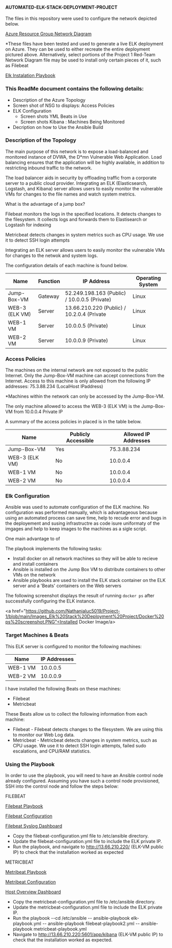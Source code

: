#### AUTOMATED-ELK-STACK-DEPLOYMENT-PROJECT

The files in this repository were used to configure the network depicted below.

<a href="https://github.com/Nathanialuc5019/Project-1/blob/main/Network%20security%20diagram%20-%20Azure%20Resource%20Group.pdf">Azure Resource Group Network Diagram</a>
  
*These files have been tested and used to generate a live ELK deployment on Azure. They can be used to either recreate the entire deployment pictured above. Alternatively, select portions of the Project 1 Red-Team Network Diagram file may be used to install only certain pieces of it, such as Filebeat

<a href="https://github.com/Nathanialuc5019/Project-1/blob/main/Ansible/ansible/install-elk.yml">Elk Instalation Playbook</a>


### This ReadMe document contains the following details:
- Description of the Azure Topology
- Screen shot of NSG to displays:  Access Policies
- ELK Configuration
  - Screen shots YML Beats in Use
  - Screen shots Kibana : Machines Being Monitored
- Decription on how to Use the Ansible Build


### Description of the Topology

The main purpose of this network is to expose a load-balanced and monitored instance of DVWA, the D*mn Vulnerable Web Application.
Load balancing ensures that the application will be highly available, in addition to restricting inbound traffic to the network.

The load balancer aids in security by offloading traffic from a corporate server to a public cloud provider. Integrating an ELK (Elasticsearch, Logstash, and Kibana) server allows users to easily monitor the vulnerable VMs for changes to the file names and watch system metrics.

What is the advantage of a jump box?

Filebeat monitors the logs in the specified locations. It detects changes to the filesystem. It collects logs and forwards them to Elastisearch or Logstash for indexing

Metricbeat detects changes in system metrics such as CPU usage. We use it to detect SSH login attempts

Integrating an ELK server allows users to easily monitor the vulnerable VMs for changes to the netwok and system logs.


The configuration details of each machine is found below.

| Name     | Function | IP Address | Operating System |
|----------|----------|------------|------------------|
| Jump-Box-VM | Gateway  |52.249.198.163 (Public) / 10.0.0.5 (Private) | Linux |
| WEB-3 (ELK VM)   | Server   |13.66.210.220 (Public) / 10.2.0.4 (Private | Linux |
| WEB-1 VM     | Server   |10.0.0.5 (Private)   | Linux            |
| WEB-2 VM     | Server   |10.0.0.9 (Private)            | Linux            |


### Access Policies

The machines on the internal network are not exposed to the public Internet. Only the Jump-Box-VM machine can accept connections from the Internet. 
Access to this machine is only allowed from the following IP addresses:
  75.3.88.234 (LocalHost IPaddress)

*Machines within the network can only be accessed by the Jump-Box-VM.

The only machine allowed to access the WEB-3 (ELK VM) is the Jump-Box-VM from 10.0.0.4 Private IP

A summary of the access policies in placed is in the table below.

| Name     | Publicly Accessible | Allowed IP Addresses |
|----------|---------------------|----------------------|
| Jump-Box-VM | Yes             | 75.3.88.234   |
| WEB-3 (ELK VM)         |No    |  10.0.0.4                    |
| WEB-1 VM         |No          | 10.0.0.4                     
| WEB-2 VM         |No         | 10.0.0.4                  |



### Elk Configuration

Ansible was used to automate configuration of the ELK machine. No configuration was performed manually, which is advantageous because using an automated process can save time, help to recude error and bugs in the deployement and susing infrastructre as code isure uniformaty of the imgages and help to keep images to the machines as a sigle script. 

One main advantage to of 

The playbook implements the following tasks:

- Install docker on all network machines so they will be able to recieve and install containers
- Ansible is installed on the Jump Box VM to distribute containers to other VMs on the network
- Ansible playbooks are used to install the ELK stack container on the ELK server and a 'Beats' containers on the Web servers


The following screenshot displays the result of running `docker ps` after successfully configuring the ELK instance.

<a href="https://github.com/Nathanialuc5019/Project-1/blob/main/Images_Elk%20Stack%20Deployment%20Project/Docker%20ps%20screenshot.PNG"<Installed Docker Image/a>

### Target Machines & Beats

This ELK server is configured to monitor the following machines:

| Name     | IP Addresses |
|----------|---------------------|
| WEB-1 VM         | 10.0.0.5  |                   
| WEB-2 VM           | 10.0.0.9 |

I have installed the following Beats on these machines:
- Filebeat
- Metricbeat

These Beats allow us to collect the following information from each machine:

- Filebeat - Filebeat detects changes to the filesystem. We are using this to monitor our Web Log data.
- Metricbeat - Metricbeat detects changes in system metrics, such as CPU usage. We use it to detect SSH login attempts, failed sudo escalations, and CPU/RAM statistics.


### Using the Playbook

In order to use the playbook, you will need to have an Ansible control node already configured. Assuming you have such a control node provisioned,
SSH into the control node and follow the steps below:

FILEBEAT

<a href="https://github.com/Nathanialuc5019/Project-1/blob/main/Ansible/ansible/filebeat-playbook2.yml">Filebeat Playbook</a>

<a href="https://github.com/Nathanialuc5019/Project-1/blob/main/Ansible/ansible/files/filebeat-config.yml">Filebeat Configuration</a>

<a href="https://github.com/Nathanialuc5019/Project-1/blob/main/Images_Elk%20Stack%20Deployment%20Project/filebeat.screenshot.PNG">Filebeat Syslog Dashboard</a>


- Copy the filebeat-configuration.yml file to /etc/ansible directory.
- Update the filebeat-configuration.yml file to include the ELK private IP.
- Run the playbook, and navigate to http://13.66.210.220/ (ELK-VM public IP) to check that the installation worked as expected

METRICBEAT

<a href="https://github.com/Nathanialuc5019/Project-1/blob/main/Ansible/ansible/metricbeat-playbook.yml">Metribeat Playbook</a>

<a href="https://github.com/Nathanialuc5019/Project-1/blob/main/Ansible/ansible/metrics/metricbeat-config.yml">Metribeat Configuration</a>

<a href="https://github.com/Nathanialuc5019/Project-1/blob/main/Images_Elk%20Stack%20Deployment%20Project/metricbeat.screenshot.PNG">Host Overview Dashboard</a>

- Copy the metricbeat-configuration.yml file to /etc/ansible directory.
- Update the metricbeat-configuration.yml file to include the ELK private IP.
- Run the playbook 
--cd /etc/ansible
-- ansible-playbook elk-playbook.yml
-- ansible-playbook filebeat-playbook2.yml
-- ansible-playbook metricbeat-playbook.yml
- Navigate to http://13.66.210.220:5601/app/kibana (ELK-VM public IP) to check that the installation worked as expected.
